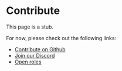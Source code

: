 # Contribute

This page is a stub.

For now, please check out the following links:

- [Contribute on Github](https://github.com/vacp2p)
- [Join our Discord](https://discord.gg/PQFdubGt6d)
- [Open roles](https://jobs.status.im/?search=Vac)
